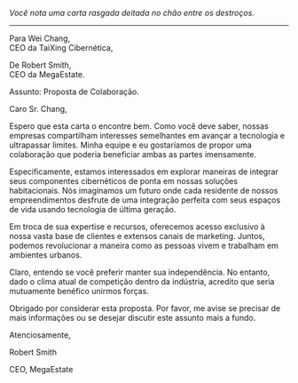 _Você nota uma carta rasgada deitada no chão entre os destroços._

---

Para Wei Chang,  
CEO da TaiXing Cibernética,

De Robert Smith,  
CEO da MegaEstate.

Assunto: Proposta de Colaboração.

Caro Sr. Chang,

Espero que esta carta o encontre bem. Como você deve saber, nossas empresas compartilham interesses semelhantes em avançar a tecnologia e ultrapassar limites. Minha equipe e eu gostaríamos de propor uma colaboração que poderia beneficiar ambas as partes imensamente.

Especificamente, estamos interessados em explorar maneiras de integrar seus componentes cibernéticos de ponta em nossas soluções habitacionais. Nós imaginamos um futuro onde cada residente de nossos empreendimentos desfrute de uma integração perfeita com seus espaços de vida usando tecnologia de última geração.

Em troca de sua expertise e recursos, oferecemos acesso exclusivo à nossa vasta base de clientes e extensos canais de marketing. Juntos, podemos revolucionar a maneira como as pessoas vivem e trabalham em ambientes urbanos.

Claro, entendo se você preferir manter sua independência. No entanto, dado o clima atual de competição dentro da indústria, acredito que seria mutuamente benéfico unirmos forças.

Obrigado por considerar esta proposta. Por favor, me avise se precisar de mais informações ou se desejar discutir este assunto mais a fundo.

Atenciosamente,

Robert Smith

CEO, MegaEstate
